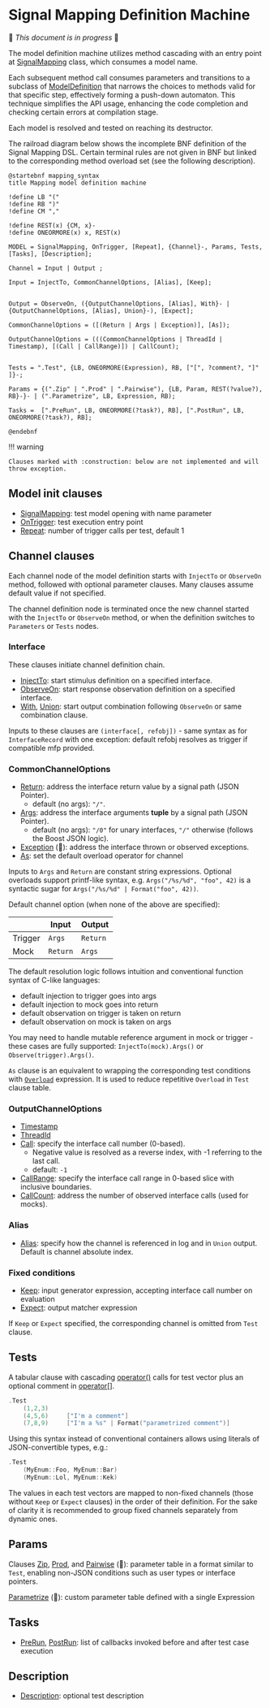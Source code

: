 <!-- (c) Copyright 2024 Zenseact AB -->
<!-- SPDX-License-Identifier: Apache-2.0 -->

# Signal Mapping Definition Machine

:construction: *This document is in progress* :construction:

The model definition machine utilizes method cascading with an entry point at
[SignalMapping](/CxxRef/classzmbt_1_1mapping_1_1SignalMapping/) class, which consumes a model name.

Each subsequent method call consumes parameters and transitions to a
subclass of [ModelDefinition](/CxxRef/classzmbt_1_1mapping_1_1ModelDefinition/) that narrows the choices to methods
valid for that specific step, effectively forming a push-down automaton.
This technique simplifies the API usage, enhancing the code completion
and checking certain errors at compilation stage.

Each model is resolved and tested on reaching its destructor.

The railroad diagram below shows the incomplete BNF definition of the
Signal Mapping DSL. Certain terminal rules are not given in BNF but linked to the
corresponding method overload set (see the following description).


```plantuml
@startebnf mapping_syntax
title Mapping model definition machine

!define LB "("
!define RB ")"
!define CM ","

!define REST(x) {CM, x}-
!define ONEORMORE(x) x, REST(x)

MODEL = SignalMapping, OnTrigger, [Repeat], {Channel}-, Params, Tests, [Tasks], [Description];

Channel = Input | Output ;

Input = InjectTo, CommonChannelOptions, [Alias], [Keep];


Output = ObserveOn, ({OutputChannelOptions, [Alias], With}- | {OutputChannelOptions, [Alias], Union}-), [Expect];

CommonChannelOptions = ([(Return | Args | Exception)], [As]);

OutputChannelOptions = (((CommonChannelOptions | ThreadId | Timestamp), [(Call | CallRange)]) | CallCount);


Tests = ".Test", {LB, ONEORMORE(Expression), RB, ["[", ?comment?, "]" ]}-;

Params = {(".Zip" | ".Prod" | ".Pairwise"), {LB, Param, REST(?value?), RB}-}- | (".Parametrize", LB, Expression, RB);

Tasks =  [".PreRun", LB, ONEORMORE(?task?), RB], [".PostRun", LB, ONEORMORE(?task?), RB];

@endebnf
```





!!! warning

    Clauses marked with :construction: below are not implemented and will throw exception.



## Model init clauses

 - [SignalMapping](/CxxRef/classzmbt_1_1mapping_1_1SignalMapping/): test model opening with name parameter
 - [OnTrigger](/CxxRef/structzmbt_1_1mapping_1_1ModelDefinition_1_1T__OnTrigger/): test execution entry point
 - [Repeat](/CxxRef/structzmbt_1_1mapping_1_1ModelDefinition_1_1T__Repeat/): number of trigger calls per test, default 1

## Channel clauses

Each channel node of the model definition starts with `InjectTo` or `ObserveOn` method,
followed with optional parameter clauses. Many clauses assume default value if not specified.

The channel definition node is terminated once the new channel started with the
`InjectTo` or `ObserveOn` method, or when the definition switches to `Parameters`
or `Tests` nodes.



### Interface

These clauses initiate channel definition chain.

 - [InjectTo](/CxxRef/structzmbt_1_1mapping_1_1ModelDefinition_1_1T__InjectTo/): start stimulus definition on a specified interface.
 - [ObserveOn](/CxxRef/structzmbt_1_1mapping_1_1ModelDefinition_1_1T__ObserveOn/): start response observation definition on a specified interface.
 - [With](/CxxRef/structzmbt_1_1mapping_1_1ModelDefinition_1_1T__With/), [Union](/CxxRef/structzmbt_1_1mapping_1_1ModelDefinition_1_1T__Union/): start output combination following `ObserveOn` or same combination clause.

Inputs to these clauses are `(interface[, refobj])` - same syntax as for `InterfaceRecord`
with one exception: default refobj resolves as trigger if compatible mfp provided.

### CommonChannelOptions

 - [Return](/CxxRef/structzmbt_1_1mapping_1_1ModelDefinition_1_1T__Return/): address the interface return value by a signal path (JSON Pointer).
     - default (no args): `"/"`.
 - [Args](/CxxRef/structzmbt_1_1mapping_1_1ModelDefinition_1_1T__Args/): address the interface arguments **tuple** by a signal path (JSON Pointer).
     - default (no args): `"/0"` for unary interfaces, `"/"` otherwise (follows the Boost JSON logic).
 - [Exception](/CxxRef/structzmbt_1_1mapping_1_1ModelDefinition_1_1T__Exception/) (:construction:): address the interface thrown or observed exceptions.
 - [As](/CxxRef/structzmbt_1_1mapping_1_1ModelDefinition_1_1T__As/): set the default overload operator for channel

Inputs to `Args` and `Return` are constant string expressions. Optional overloads support printf-like syntax,
e.g. `Args("/%s/%d", "foo", 42)` is a syntactic sugar for `Args("/%s/%d" | Format("foo", 42))`.

Default channel option (when none of the above are specified):

|         |Input   |Output  |
|---------|--------|--------|
|Trigger  |`Args`  |`Return`|
|Mock     |`Return`|`Args`  |

The default resolution logic follows intuition and conventional function syntax of C-like languages:
- default injection to trigger goes into args
- default injection to mock goes into return
- default observation on trigger is taken on return
- default observation on mock is taken on args

You may need to handle mutable reference argument in mock or trigger - these cases are fully supported:
`InjectTo(mock).Args()` or `Observe(trigger).Args()`.

`As` clause is an equivalent to wrapping the corresponding test conditions with
[`Overload`](/dsl-reference/expressions/#overload) expression. It is used to reduce repetitive `Overload` in `Test` clause table.

### OutputChannelOptions

 - [Timestamp](/CxxRef/structzmbt_1_1mapping_1_1ModelDefinition_1_1T__Timestamp/)
 - [ThreadId](/CxxRef/structzmbt_1_1mapping_1_1ModelDefinition_1_1T__ThreadId/)
 - [Call](/CxxRef/structzmbt_1_1mapping_1_1ModelDefinition_1_1T__CallFilter/): specify the interface call number (0-based).
     - Negative value is resolved as a reverse index, with -1 referring to the last call.
     - default: `-1`
 - [CallRange](/CxxRef/structzmbt_1_1mapping_1_1ModelDefinition_1_1T__CallFilter/): specify the interface call range in 0-based slice with inclusive boundaries.
 - [CallCount](/CxxRef/structzmbt_1_1mapping_1_1ModelDefinition_1_1T__CallCount/): address the number of observed interface calls (used for mocks).

### Alias

 - [Alias](/CxxRef/structzmbt_1_1mapping_1_1ModelDefinition_1_1T__Alias/): specify how the channel is referenced in log and in `Union` output. Default is channel absolute index.

### Fixed conditions

 - [Keep](/CxxRef/structzmbt_1_1mapping_1_1ModelDefinition_1_1T__Keep/): input generator expression, accepting interface call number on evaluation
 - [Expect](/CxxRef/structzmbt_1_1mapping_1_1ModelDefinition_1_1T__Expect/): output matcher expression

If `Keep` or `Expect` specified, the corresponding channel is omitted from `Test` clause.

## Tests

A tabular clause with cascading [operator()](/CxxRef/structzmbt_1_1mapping_1_1ModelDefinition_1_1T__Test/) calls for test vector plus an optional comment in [operator[]](/CxxRef/structzmbt_1_1mapping_1_1ModelDefinition_1_1T__TestComment/).

```c++
.Test
    (1,2,3)
    (4,5,6)     ["I'm a comment"]
    (7,8,9)     ["I'm a %s" | Format("parametrized comment")]
```

Using this syntax instead of conventional containers allows using literals of JSON-convertible types, e.g.:

```c++
.Test
    (MyEnum::Foo, MyEnum::Bar)
    (MyEnum::Lol, MyEnum::Kek)
```

The values in each test vectors are mapped to non-fixed channels (those without `Keep` or `Expect` clauses)
in the order of their definition. For the sake of clarity it is recommended to group fixed channels separately from dynamic ones.

## Params

Clauses [Zip](/CxxRef/structzmbt_1_1mapping_1_1ModelDefinition_1_1T__Zip/), [Prod](/CxxRef/structzmbt_1_1mapping_1_1ModelDefinition_1_1T__Prod/), and [Pairwise](/CxxRef/structzmbt_1_1mapping_1_1ModelDefinition_1_1T__Pairwise/) (:construction:): parameter table in a format similar to `Test`,
enabling non-JSON conditions such as user types or interface pointers.

[Parametrize](/CxxRef/structzmbt_1_1mapping_1_1ModelDefinition_1_1T__Parametrize/) (:construction:): custom parameter table defined with a single Expression

## Tasks

- [PreRun](/CxxRef/structzmbt_1_1mapping_1_1ModelDefinition_1_1T__PreRun), [PostRun](/CxxRef/structzmbt_1_1mapping_1_1ModelDefinition_1_1T__PostRun): list of callbacks invoked before and after test case execution

## Description

 - [Description](/CxxRef/structzmbt_1_1mapping_1_1ModelDefinition_1_1T__Description): optional test description
